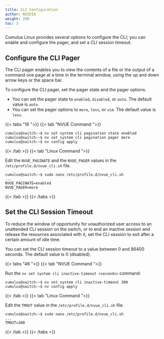 ```yaml
---
title: CLI Configuration
author: NVIDIA
weight: 290
toc: 3
---
```

Cumulus Linux provides several options to configure the CLI; you can enable and configure the pager, and set a CLI session timeout.

## Configure the CLI Pager

The CLI pager enables you to view the contents of a file or the output of a command one page at a time in the terminal window, using the up and down arrow keys or the space bar.

To configure the CLI pager, set the pager state and the pager options.

- You can set the pager state to `enabled`, `disabled`, or `auto`. The default value is `auto`.
- You can set the pager options to `more`, `less`, or `vim`. The default value is `less`.

{{< tabs "16 ">}}
{{< tab "NVUE Command ">}}

```
cumulus@switch:~$ nv set system cli pagination state enabled
cumulus@switch:~$ nv set system cli pagination pager more
cumulus@switch:~$ nv config apply
```

{{< /tab >}}
{{< tab "Linux Command ">}}

Edit the `NVUE_PAGINATE` and the `NVUE_PAGER` values in the `/etc/profile.d/nvue_cli.sh` file.

```
cumulus@switch:~$ sudo nano /etc/profile.d/nvue_cli.sh
...
NVUE_PAGINATE=enabled
NVUE_PAGER=more
```

{{< /tab >}}
{{< /tabs >}}

## Set the CLI Session Timeout

To reduce the window of opportunity for unauthorized user access to an unattended CLI session on the switch, or to end an inactive session and release the resources associated with it, set the CLI session to exit after a certain amount of idle time.

You can set the CLI session timeout to a value between 0 and 86400 seconds. The default value is 0 (disabled).

{{< tabs "46 ">}}
{{< tab "NVUE Command ">}}

Run the `nv set system cli inactive-timeout <seconds>` command:

```
cumulus@switch:~$ nv set system cli inactive-timeout 300
cumulus@switch:~$ nv config apply
```

{{< /tab >}}
{{< tab "Linux Command ">}}

Edit the `TMOUT` value in the `/etc/profile.d/nvue_cli.sh` file.

```
cumulus@switch:~$ sudo nano /etc/profile.d/nvue_cli.sh
...
TMOUT=300
```

{{< /tab >}}
{{< /tabs >}}
